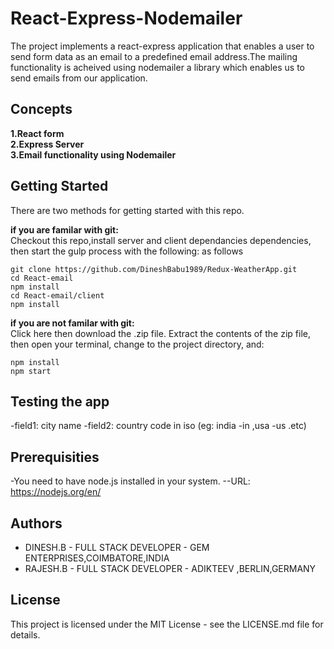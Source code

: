 # React-Express-Nodemailer

The project implements a react-express application that enables a user to send form data as an email to a predefined email address.The mailing functionality is acheived using nodemailer a library which enables us to send emails from our application.

## Concepts

**1.React form**  
**2.Express Server**  
**3.Email functionality using Nodemailer**

## Getting Started

There are two methods for getting started with this repo.

**if you are familar with git:**  
Checkout this repo,install server and client dependancies dependencies, then start the gulp process with the following:
as follows

```
git clone https://github.com/DineshBabu1989/Redux-WeatherApp.git
cd React-email
npm install
cd React-email/client
npm install
```

**if you are not familar with git:**  
Click here then download the .zip file. Extract the contents of the zip file, then open your terminal,
change to the project directory, and:

```
npm install
npm start
```

## Testing the app

-field1: city name
-field2: country code in iso (eg: india -in ,usa -us .etc)

## Prerequisities

-You need to have node.js installed in your system.
--URL: https://nodejs.org/en/

## Authors

- DINESH.B - FULL STACK DEVELOPER - GEM ENTERPRISES,COIMBATORE,INDIA
- RAJESH.B - FULL STACK DEVELOPER - ADIKTEEV ,BERLIN,GERMANY

## License

This project is licensed under the MIT License - see the LICENSE.md file for details.
